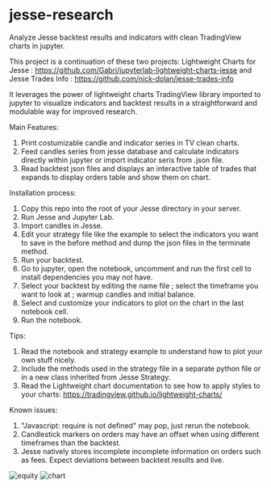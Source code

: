 # jesse-research
Analyze Jesse backtest results and indicators with clean TradingView charts in jupyter.

This project is a continuation of these two projects:
Lightweight Charts for Jesse : https://github.com/Gabri/jupyterlab-lightweight-charts-jesse
and Jesse Trades Info : https://github.com/nick-dolan/jesse-trades-info

It leverages the power of lightweight charts TradingView library imported to jupyter to visualize indicators and backtest results in a straightforward and modulable way for improved research.

Main Features:
1. Print costumizable candle and indicator series in TV clean charts.
2. Feed candles series from jesse database and calculate indicators directly within jupyter or import indicator seris from .json file.
3. Read backtest json files and displays an interactive table of trades that expands to display orders table and show them on chart.

Installation process:
1. Copy this repo into the root of your Jesse directory in your server.
2. Run Jesse and Jupyter Lab.
3. Import candles in Jesse.
4. Edit your strategy file like the example to select the indicators you want to save in the before method and dump the json files in the terminate method.
5. Run your backtest.
6. Go to jupyter, open the notebook, uncomment and run the first cell to install dependencies you may not have.
7. Select your backtest by editing the name file ; select the timeframe you want to look at ; warmup candles and initial balance.
8. Select and customize your indicators to plot on the chart in the last notebook cell.
9. Run the notebook.

Tips:
1. Read the notebook and strategy example to understand how to plot your own stuff nicely.
2. Include the methods used in the strategy file in a separate python file or in a new class inherited from Jesse Strategy.
3. Read the Lightweight chart documentation to see how to apply styles to your charts: https://tradingview.github.io/lightweight-charts/

Known issues:
1. "Javascript: require is not defined" may pop, just rerun the notebook.
2. Candlestick markers on orders may have an offset when using different timeframes than the backtest.
3. Jesse natively stores incomplete incomplete information on orders such as fees. Expect deviations between backtest results and live.

![equity](https://github.com/user-attachments/assets/c8c5f4d3-2777-424f-a34a-987262a60a29)
![chart](https://github.com/user-attachments/assets/c502bca6-3ead-4a2f-8118-15ebd24e3103)

